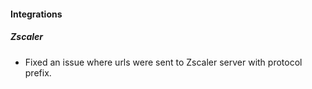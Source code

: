 
#### Integrations
##### Zscaler
- Fixed an issue where urls were sent to Zscaler server with protocol prefix.
